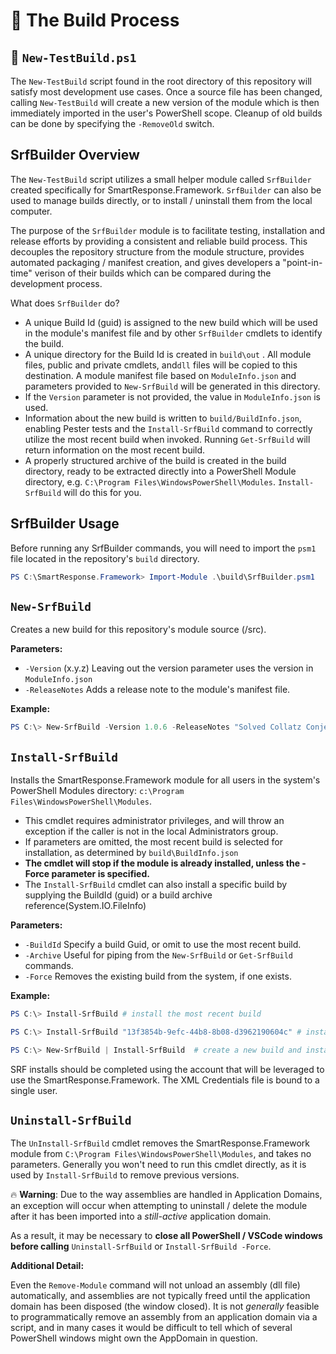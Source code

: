 # :hammer: The Build Process

## :page_with_curl: `New-TestBuild.ps1`

The `New-TestBuild` script found in the root directory of this repository will satisfy most development use cases. Once a source file has been changed, calling `New-TestBuild` will create a new version of the module which is then immediately imported in the user's PowerShell scope.  Cleanup of old builds can be done by specifying the `-RemoveOld` switch.

## SrfBuilder Overview

The `New-TestBuild` script utilizes a small helper module called `SrfBuilder` created specifically for SmartResponse.Framework.   `SrfBuilder` can also be used to manage builds directly, or to install / uninstall them from the local computer.

The purpose of the `SrfBuilder` module is to facilitate testing, installation and release efforts by providing a consistent and reliable build process. This decouples the repository structure from the module structure, provides automated packaging / manifest creation, and gives developers a "point-in-time" verison of their builds which can be compared during the development process.

What does `SrfBuilder` do?

* A unique Build Id (guid) is assigned to the new build which will be used in the module's manifest file and by other `SrfBuilder` cmdlets to identify the build.
* A unique directory for the Build Id is created in `build\out` . All module files, public and private cmdlets, and`dll` files will be copied to this destination. A module manifest file based on `ModuleInfo.json` and parameters provided to `New-SrfBuild` will be generated in this directory.
* If the `Version` parameter is not provided, the value in `ModuleInfo.json` is used.
* Information about the new build is written to `build/BuildInfo.json`, enabling Pester tests and the `Install-SrfBuild` command to correctly utilize the most recent build when invoked. Running `Get-SrfBuild` will return information on the most recent build.
* A properly structured archive of the build is created in the build directory, ready to be extracted directly into a PowerShell Module directory, e.g. `C:\Program Files\WindowsPowerShell\Modules`.  `Install-SrfBuild` will do this for you.

## SrfBuilder Usage

Before running any SrfBuilder commands, you will need to import the `psm1` file located in the repository's `build` directory.

```PowerShell
PS C:\SmartResponse.Framework> Import-Module .\build\SrfBuilder.psm1
```

## `New-SrfBuild`

Creates a new build for this repository's module source (/src).

**Parameters:**

* `-Version` (x.y.z) Leaving out the version parameter uses the version in `ModuleInfo.json`
* `-ReleaseNotes` Adds a release note to the module's manifest file.

**Example:**

```PowerShell
PS C:\> New-SrfBuild -Version 1.0.6 -ReleaseNotes "Solved Collatz Conjecture"
```

## `Install-SrfBuild`

Installs the SmartResponse.Framework module for all users in the system's PowerShell Modules directory: `c:\Program Files\WindowsPowerShell\Modules`.

* This cmdlet requires administrator privileges, and will throw an exception if the caller is not in the local Administrators group.
* If parameters are omitted, the most recent build is selected for installation, as determined by `build\BuildInfo.json`
* **The cmdlet will stop if the module is already installed, unless the -Force parameter is specified.**
* The `Install-SrfBuild` cmdlet can also install a specific build by supplying the BuildId (guid) or a build archive reference(System.IO.FileInfo)

**Parameters:**

* `-BuildId` Specify a build Guid, or omit to use the most recent build.
* `-Archive` Useful for piping from the `New-SrfBuild` or `Get-SrfBuild` commands.
* `-Force` Removes the existing build from the system, if one exists.

**Example:**

```PowerShell
PS C:\> Install-SrfBuild # install the most recent build

PS C:\> Install-SrfBuild "13f3854b-9efc-44b8-8b08-d3962190604c" # install a specific build ID

PS C:\> New-SrfBuild | Install-SrfBuild  # create a new build and install it
```

SRF installs should be completed using the account that will be leveraged to use the SmartResponse.Framework.  The XML Credentials file is bound to a single user.

## `Uninstall-SrfBuild`

The `UnInstall-SrfBuild` cmdlet removes the SmartResponse.Framework module from `C:\Program Files\WindowsPowerShell\Modules`, and takes no parameters.
Generally you won't need to run this cmdlet directly, as it is used by `Install-SrfBuild` to remove previous versions.

:fire: **Warning**: Due to the way assemblies are handled in Application Domains, an exception will occur when attempting to uninstall / delete the module after it has been imported into a *still-active* application domain.

As a result, it may be necessary to **close all PowerShell / VSCode windows before calling** `Uninstall-SrfBuild` or `Install-SrfBuild -Force`.

**Additional Detail:**

Even the `Remove-Module` command will not unload an assembly (dll file) automatically, and assemblies are not typically freed until the application domain has been disposed (the window closed). It is not *generally* feasible to programmatically remove an assembly from an application domain via a script, and in many cases it would be difficult to tell which of several PowerShell windows might own the AppDomain in question.
